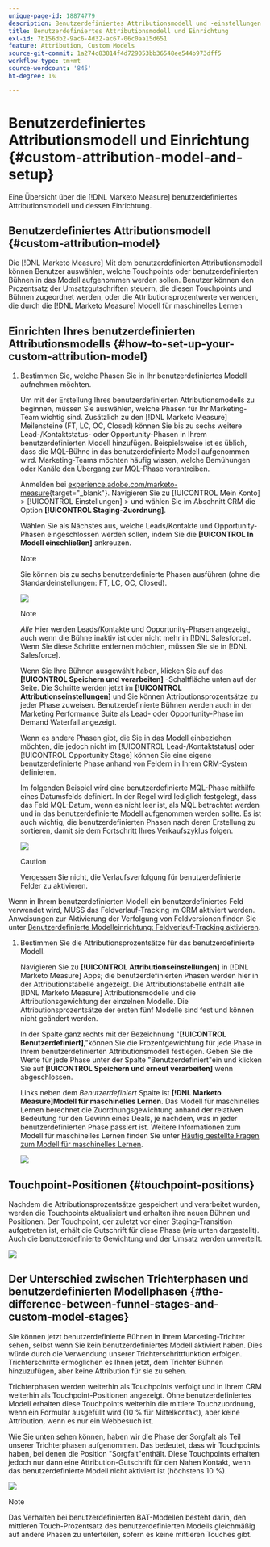 ```yaml
---
unique-page-id: 18874779
description: Benutzerdefiniertes Attributionsmodell und -einstellungen - [!DNL Marketo Measure]
title: Benutzerdefiniertes Attributionsmodell und Einrichtung
exl-id: 7b156db2-9ac6-4d32-ac67-06c0aa15d651
feature: Attribution, Custom Models
source-git-commit: 1a274c83814f4d729053bb36548ee544b973dff5
workflow-type: tm+mt
source-wordcount: '845'
ht-degree: 1%

---
```


# Benutzerdefiniertes Attributionsmodell und Einrichtung {#custom-attribution-model-and-setup}

Eine Übersicht über die [!DNL Marketo Measure] benutzerdefiniertes Attributionsmodell und dessen Einrichtung.

## Benutzerdefiniertes Attributionsmodell {#custom-attribution-model}

Die [!DNL Marketo Measure] Mit dem benutzerdefinierten Attributionsmodell können Benutzer auswählen, welche Touchpoints oder benutzerdefinierten Bühnen in das Modell aufgenommen werden sollen. Benutzer können den Prozentsatz der Umsatzgutschriften steuern, die diesen Touchpoints und Bühnen zugeordnet werden, oder die Attributionsprozentwerte verwenden, die durch die [!DNL Marketo Measure] Modell für maschinelles Lernen

## Einrichten Ihres benutzerdefinierten Attributionsmodells {#how-to-set-up-your-custom-attribution-model}

1. Bestimmen Sie, welche Phasen Sie in Ihr benutzerdefiniertes Modell aufnehmen möchten.

   Um mit der Erstellung Ihres benutzerdefinierten Attributionsmodells zu beginnen, müssen Sie auswählen, welche Phasen für Ihr Marketing-Team wichtig sind. Zusätzlich zu den [!DNL Marketo Measure] Meilensteine (FT, LC, OC, Closed) können Sie bis zu sechs weitere Lead-/Kontaktstatus- oder Opportunity-Phasen in Ihrem benutzerdefinierten Modell hinzufügen. Beispielsweise ist es üblich, dass die MQL-Bühne in das benutzerdefinierte Modell aufgenommen wird. Marketing-Teams möchten häufig wissen, welche Bemühungen oder Kanäle den Übergang zur MQL-Phase vorantreiben.

   Anmelden bei [experience.adobe.com/marketo-measure](https://experience.adobe.com/marketo-measure){target="_blank"}. Navigieren Sie zu [!UICONTROL Mein Konto] > [!UICONTROL Einstellungen] > und wählen Sie im Abschnitt CRM die Option **[!UICONTROL Staging-Zuordnung]**.

   Wählen Sie als Nächstes aus, welche Leads/Kontakte und Opportunity-Phasen eingeschlossen werden sollen, indem Sie die **[!UICONTROL In Modell einschließen]** ankreuzen.

   >[!NOTE]
   >
   >Sie können bis zu sechs benutzerdefinierte Phasen ausführen (ohne die Standardeinstellungen: FT, LC, OC, Closed).

   ![](assets/1-1.png)

   >[!NOTE]
   >
   >_Alle_ Hier werden Leads/Kontakte und Opportunity-Phasen angezeigt, auch wenn die Bühne inaktiv ist oder nicht mehr in [!DNL Salesforce]. Wenn Sie diese Schritte entfernen möchten, müssen Sie sie in [!DNL Salesforce].

   Wenn Sie Ihre Bühnen ausgewählt haben, klicken Sie auf das **[!UICONTROL Speichern und verarbeiten]** -Schaltfläche unten auf der Seite. Die Schritte werden jetzt im **[!UICONTROL Attributionseinstellungen]** und Sie können Attributionsprozentsätze zu jeder Phase zuweisen. Benutzerdefinierte Bühnen werden auch in der Marketing Performance Suite als Lead- oder Opportunity-Phase im Demand Waterfall angezeigt.

   Wenn es andere Phasen gibt, die Sie in das Modell einbeziehen möchten, die jedoch nicht im [!UICONTROL Lead-/Kontaktstatus] oder [!UICONTROL Opportunity Stage] können Sie eine eigene benutzerdefinierte Phase anhand von Feldern in Ihrem CRM-System definieren.

   Im folgenden Beispiel wird eine benutzerdefinierte MQL-Phase mithilfe eines Datumsfelds definiert. In der Regel wird lediglich festgelegt, dass das Feld MQL-Datum, wenn es nicht leer ist, als MQL betrachtet werden und in das benutzerdefinierte Modell aufgenommen werden sollte. Es ist auch wichtig, die benutzerdefinierten Phasen nach deren Erstellung zu sortieren, damit sie dem Fortschritt Ihres Verkaufszyklus folgen.

   ![](assets/2-1.png)

   >[!CAUTION]
   >
   >Vergessen Sie nicht, die Verlaufsverfolgung für benutzerdefinierte Felder zu aktivieren.

Wenn in Ihrem benutzerdefinierten Modell ein benutzerdefiniertes Feld verwendet wird, MUSS das Feldverlauf-Tracking im CRM aktiviert werden. Anweisungen zur Aktivierung der Verfolgung von Feldversionen finden Sie unter [Benutzerdefinierte Modelleinrichtung: Feldverlauf-Tracking aktivieren](/help/advanced-marketo-measure-features/custom-attribution-models/custom-model-setup-enable-field-history-tracking.md).

1. Bestimmen Sie die Attributionsprozentsätze für das benutzerdefinierte Modell.

   Navigieren Sie zu **[!UICONTROL Attributionseinstellungen]** in [!DNL Marketo Measure] Apps; die benutzerdefinierten Phasen werden hier in der Attributionstabelle angezeigt. Die Attributionstabelle enthält alle [!DNL Marketo Measure] Attributionsmodelle und die Attributionsgewichtung der einzelnen Modelle. Die Attributionsprozentsätze der ersten fünf Modelle sind fest und können nicht geändert werden.

   In der Spalte ganz rechts mit der Bezeichnung &quot;**[!UICONTROL Benutzerdefiniert]**,&quot;können Sie die Prozentgewichtung für jede Phase in Ihrem benutzerdefinierten Attributionsmodell festlegen. Geben Sie die Werte für jede Phase unter der Spalte &quot;Benutzerdefiniert&quot;ein und klicken Sie auf **[!UICONTROL Speichern und erneut verarbeiten]** wenn abgeschlossen.

   Links neben dem _Benutzerdefiniert_ Spalte ist **[!DNL Marketo Measure]Modell für maschinelles Lernen**. Das Modell für maschinelles Lernen berechnet die Zuordnungsgewichtung anhand der relativen Bedeutung für den Gewinn eines Deals, je nachdem, was in jeder benutzerdefinierten Phase passiert ist. Weitere Informationen zum Modell für maschinelles Lernen finden Sie unter [Häufig gestellte Fragen zum Modell für maschinelles Lernen](/help/advanced-marketo-measure-features/custom-attribution-models/machine-learning-model-faq.md).

   ![](assets/3.png)

## Touchpoint-Positionen {#touchpoint-positions}

Nachdem die Attributionsprozentsätze gespeichert und verarbeitet wurden, werden die Touchpoints aktualisiert und erhalten ihre neuen Bühnen und Positionen. Der Touchpoint, der zuletzt vor einer Staging-Transition aufgetreten ist, erhält die Gutschrift für diese Phase (wie unten dargestellt). Auch die benutzerdefinierte Gewichtung und der Umsatz werden umverteilt.

![](assets/4.png)

## Der Unterschied zwischen Trichterphasen und benutzerdefinierten Modellphasen {#the-difference-between-funnel-stages-and-custom-model-stages}

Sie können jetzt benutzerdefinierte Bühnen in Ihrem Marketing-Trichter sehen, selbst wenn Sie kein benutzerdefiniertes Modell aktiviert haben. Dies würde durch die Verwendung unserer Trichterschrittfunktion erfolgen. Trichterschritte ermöglichen es Ihnen jetzt, dem Trichter Bühnen hinzuzufügen, aber keine Attribution für sie zu sehen.

Trichterphasen werden weiterhin als Touchpoints verfolgt und in Ihrem CRM weiterhin als Touchpoint-Positionen angezeigt. Ohne benutzerdefiniertes Modell erhalten diese Touchpoints weiterhin die mittlere Touchzuordnung, wenn ein Formular ausgefüllt wird (10 % für Mittelkontakt), aber keine Attribution, wenn es nur ein Webbesuch ist.

Wie Sie unten sehen können, haben wir die Phase der Sorgfalt als Teil unserer Trichterphasen aufgenommen. Das bedeutet, dass wir Touchpoints haben, bei denen die Position &quot;Sorgfalt&quot;enthält. Diese Touchpoints erhalten jedoch nur dann eine Attribution-Gutschrift für den Nahen Kontakt, wenn das benutzerdefinierte Modell nicht aktiviert ist (höchstens 10 %).

![](assets/5.png)

>[!NOTE]
>
>Das Verhalten bei benutzerdefinierten BAT-Modellen besteht darin, den mittleren Touch-Prozentsatz des benutzerdefinierten Modells gleichmäßig auf andere Phasen zu unterteilen, sofern es keine mittleren Touches gibt.
